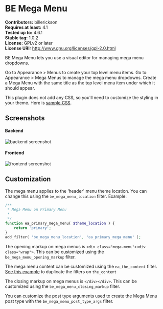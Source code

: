 # BE Mega Menu #
**Contributors:** billerickson  
**Requires at least:** 4.1  
**Tested up to:** 4.6.1  
**Stable tag:** 1.0.2  
**License:** GPLv2 or later  
**License URI:** http://www.gnu.org/licenses/gpl-2.0.html

BE Mega Menu lets you use a visual editor for managing mega menu dropdowns. 

Go to Appearance > Menus to create your top level menu items. Go to Appearance > Mega Menus to manage the mega menu dropdowns. Create a Mega Menu with the same title as the top level menu item under which it should appear.

This plugin does not add any CSS, so you'll need to customize the styling in your theme. Here is [sample CSS](https://gist.github.com/billerickson/c6c27cd06d9e24305f7d1d2fd8e46425).

## Screenshots ##

#### Backend
![backend screenshot](https://d3vv6lp55qjaqc.cloudfront.net/items/2a2o0R3V3l3y0v1S3U40/Screen%20Shot%202016-08-04%20at%2012.52.55%20PM.png?v=6ba79d66)

#### Frontend
![frontend screenshot](https://d3vv6lp55qjaqc.cloudfront.net/items/180v3e0A1D0E2D3y3R2d/Screen%20Shot%202016-08-04%20at%2012.53.25%20PM.png?v=e6d40355)

## Customization ##

The mega menu applies to the 'header' menu theme location. You can change this using the `be_mega_menu_location` filter. Example:

```php
/**
 * Mega Menu on Primary Menu 
 *
 */
function ea_primary_mega_menu( $theme_location ) {
	return 'primary';
}
add_filter( 'be_mega_menu_location', 'ea_primary_mega_menu' );
```

The opening markup on mega menus is `<div class="mega-menu"><div class="wrap">`. This can be customized using the `be_mega_menu_opening_markup` filter.

The mega menu content can be customized using the `ea_the_content` filter. [See this example](http://www.billerickson.net/code/duplicate-the_content-filters/) to duplicate the filters on `the_content`

The closing markup on mega menus is `</div></div>`. This can be customized using the `be_mega_menu_closing_markup` filter.

You can customize the post type arguments used to create the Mega Menu post type with the `be_mega_menu_post_type_args` filter.
